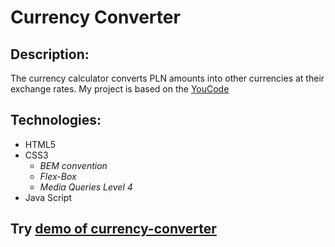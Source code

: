 # Currency Converter

## **Description:**

The currency calculator converts PLN amounts into other currencies at their exchange rates. My project is based on the [YouCode](https://youcode.pl/frontend-developer/)

## **Technologies:**

+ HTML5
+ CSS3
  + *BEM convention*
  + *Flex-Box*
  + *Media Queries Level 4*
+ Java Script

## **Try [demo of currency-converter](https://leszekm12.github.io/Currency-converter/converter.html)**
